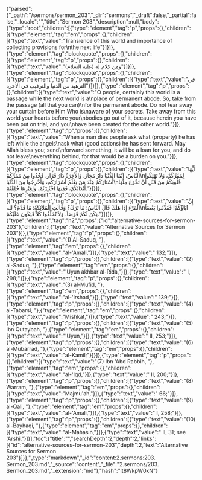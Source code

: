 {"parsed":{"_path":"/sermons/sermon_203","_dir":"sermons","_draft":false,"_partial":false,"_locale":"","title":"Sermon 203","description":null,"body":{"type":"root","children":[{"type":"element","tag":"p","props":{},"children":[{"type":"element","tag":"em","props":{},"children":[{"type":"text","value":"Transience of this world and importance of collecting provisions for\nthe next life"}]}]},{"type":"element","tag":"blockquote","props":{},"children":[{"type":"element","tag":"p","props":{},"children":[{"type":"text","value":"ومن كلام له (عليه السلام)"}]}]},{"type":"element","tag":"blockquote","props":{},"children":[{"type":"element","tag":"p","props":{},"children":[{"type":"text","value":"في التزهيد من الدنيا والترغيب في الاخرة"}]}]},{"type":"element","tag":"p","props":{},"children":[{"type":"text","value":"O people, certainly this world is a passage while the next world is a\nplace of permanent abode. So, take from the passage (all that you can)\nfor the permanent abode. Do not tear away your curtain before Him Who is\naware of your secrets. Take away from this world your hearts before your\nbodies go out of it, because herein you have been put on trial, and you\nhave been created for the other world."}]},{"type":"element","tag":"p","props":{},"children":[{"type":"text","value":"When a man dies people ask what (property) he has left while the angels\nask what (good actions) he has sent forward. May Allah bless you; send\nforward something, it will be a loan for you, and do not leave\neverything behind, for that would be a burden on you."}]},{"type":"element","tag":"blockquote","props":{},"children":[{"type":"element","tag":"p","props":{},"children":[{"type":"text","value":"أَيُّهَا النَّاسُ، إِنَّمَا الدُّنْيَا دارُ مَجَاز، وَالاْخِرَةُ دَارُ قَرَار، فَخُذُوا مِنْ مَمَرِّكُمْ\nلِمَقَرِّكُمْ، وَلاَ تَهْتِكُوا أَسْتَارَكُمْ عِنْدَ مَنْ يَعْلَمُ أَسْرَارَكُم، وَأَخْرِجُوا مِنَ الدُّنْيَا\nقُلُوبَكُمْ مِنْ قَبْلِ أَنْ تَخْرُجَ مِنْهَا أَبْدَانُكُمْ، فَفِيهَا اخْتُبِرْتُمْ، ولِغِيْرِهَا خُلِقْتُمْ."}]}]},{"type":"element","tag":"blockquote","props":{},"children":[{"type":"element","tag":"p","props":{},"children":[{"type":"text","value":"إِنَّ الْمَرْءَ إِذَا هَلَكَ قَالَ النَّاسُ: مَا تَرَكَ؟ وَقَالَتِ الْمَلاَئِكَةُ: مَا قَدَّمَ؟ لله\nآبَاؤُكُمْ! فَقَدِّمُوا بَعْضَاً يَكُنْ لَكُمْ قَرْضاً، وَلاَ تُخَلِّفُوا كُلاًّ فَيَكُونَ عَلَيْكُمْ."}]}]},{"type":"element","tag":"h2","props":{"id":"alternative-sources-for-sermon-203"},"children":[{"type":"text","value":"Alternative Sources for Sermon 203"}]},{"type":"element","tag":"p","props":{},"children":[{"type":"text","value":"(1) Al-Saduq, "},{"type":"element","tag":"em","props":{},"children":[{"type":"text","value":"al-'Amali,"}]},{"type":"text","value":" 132;"}]},{"type":"element","tag":"p","props":{},"children":[{"type":"text","value":"(2) al-Saduq, "},{"type":"element","tag":"em","props":{},"children":[{"type":"text","value":"'Uyun akhbar al-Rida,"}]},{"type":"text","value":" I, 298;"}]},{"type":"element","tag":"p","props":{},"children":[{"type":"text","value":"(3) al-Mufid, "},{"type":"element","tag":"em","props":{},"children":[{"type":"text","value":"al-'Irshad,"}]},{"type":"text","value":" 139;"}]},{"type":"element","tag":"p","props":{},"children":[{"type":"text","value":"(4) al-Tabarsi, "},{"type":"element","tag":"em","props":{},"children":[{"type":"text","value":"Mishkat,"}]},{"type":"text","value":" 243;"}]},{"type":"element","tag":"p","props":{},"children":[{"type":"text","value":"(5) Ibn Qutaybah, "},{"type":"element","tag":"em","props":{},"children":[{"type":"text","value":"'Uyun,"}]},{"type":"text","value":" II, 253;"}]},{"type":"element","tag":"p","props":{},"children":[{"type":"text","value":"(6) al-Mubarrad, "},{"type":"element","tag":"em","props":{},"children":[{"type":"text","value":"al-Kamil;"}]}]},{"type":"element","tag":"p","props":{},"children":[{"type":"text","value":"(7) Ibn 'Abd Rabbih, "},{"type":"element","tag":"em","props":{},"children":[{"type":"text","value":"al-'Iqd,"}]},{"type":"text","value":" II, 200;"}]},{"type":"element","tag":"p","props":{},"children":[{"type":"text","value":"(8) Warram, "},{"type":"element","tag":"em","props":{},"children":[{"type":"text","value":"Majmu'ah,"}]},{"type":"text","value":" 66;"}]},{"type":"element","tag":"p","props":{},"children":[{"type":"text","value":"(9) al-Qali, "},{"type":"element","tag":"em","props":{},"children":[{"type":"text","value":"al-'Amali,"}]},{"type":"text","value":" I, 258;"}]},{"type":"element","tag":"p","props":{},"children":[{"type":"text","value":"(10) al-Bayhaqi, "},{"type":"element","tag":"em","props":{},"children":[{"type":"text","value":"al-Mahasin,"}]},{"type":"text","value":" II, 31; see 'Arshi."}]}],"toc":{"title":"","searchDepth":2,"depth":2,"links":[{"id":"alternative-sources-for-sermon-203","depth":2,"text":"Alternative Sources for Sermon 203"}]}},"_type":"markdown","_id":"content:2.sermons:203. Sermon_203.md","_source":"content","_file":"2.sermons/203. Sermon_203.md","_extension":"md"},"hash":"lt8WkpW0xN"}